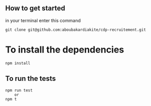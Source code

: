 ## How to get started
in your terminal enter this command

    git clone git@github.com:aboubakardiakite/cdp-recruitement.git


# To install the dependencies

    npm install


## To run the tests

    npm run test 
        or
    npm t